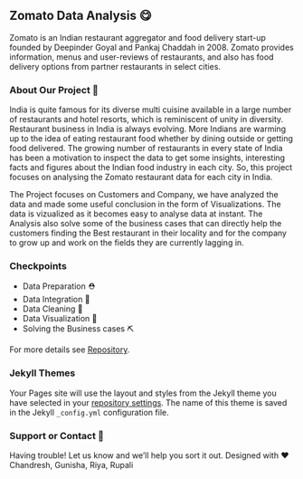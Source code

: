 ## Zomato Data Analysis 😋

Zomato is an Indian restaurant aggregator and food delivery start-up founded by Deepinder Goyal and Pankaj Chaddah in 2008. Zomato provides information, menus and user-reviews of restaurants, and also has food delivery options from partner restaurants in select cities.

### About Our Project 🍲
India is quite famous for its diverse multi cuisine available in a large number of restaurants and hotel resorts, which is reminiscent of unity in diversity. Restaurant business in India is always evolving. More Indians are warming up to the idea of eating restaurant food whether by dining outside or getting food delivered. The growing number of restaurants in every state of India has been a motivation to inspect the data to get some insights, interesting facts and figures about the Indian food industry in each city. So, this project focuses on analysing the Zomato restaurant data for each city in India.

The Project focuses on Customers and Company, we have analyzed the data and made some useful conclusion in the form of Visualizations. The data is vizualized as it becomes easy to analyse data at instant. The Analysis also solve some of the business cases that can directly help the customers finding the Best restaurant in their locality and for the company to grow up and work on the fields they are currently lagging in.

### Checkpoints
- Data Preparation ⛑️
- Data Integration 🧰
- Data Cleaning 🚧
- Data Visualization 👷
- Solving the Business cases ⛏️


For more details see [Repository](https://github.com/chandresh189/Zomato_data-Analysis).

### Jekyll Themes

Your Pages site will use the layout and styles from the Jekyll theme you have selected in your [repository settings](https://github.com/chandresh189/Zomato_data-Analysis/settings). The name of this theme is saved in the Jekyll `_config.yml` configuration file.

### Support or Contact 👒

Having trouble! Let us know and we’ll help you sort it out.
Designed with ❤️ Chandresh, Gunisha, Riya, Rupali
